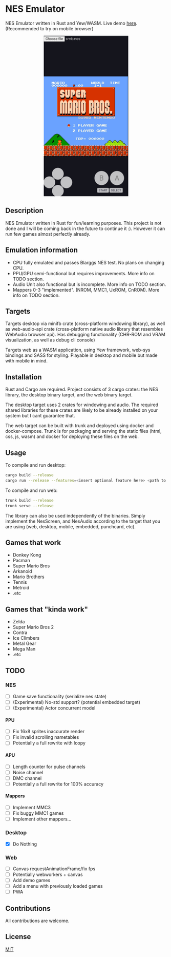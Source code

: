 # NES Emulator

NES Emulator written in Rust and Yew/WASM. Live demo [here](https://paltamaster.ddns.net/nes). (Recommended to try on mobile browser)
<p align="center">
    <img src="assets/web-smb.jpg" height="500" />
</p>

## Description

NES Emulator written in Rust for fun/learning purposes. This project is not done and I will be coming back in the future to continue it :). However it can run few games almost perfectly already.

## Emulation information

- CPU fully emulated and passes Blarggs NES test. No plans on changing CPU.
- PPU/GPU semi-functional but requires improvements. More info on TODO section.
- Audio Unit also functional but is incomplete. More info on TODO section.
- Mappers 0-3 "implemented". (NROM, MMC1, UxROM, CnROM). More info on TODO section.

## Targets

Targets desktop via minifb crate (cross-platform windowing library),
as well as web-audio-api crate (cross-platform native audio library that resembles WebAudio browser api). 
Has debugging functionality (CHR-ROM and VRAM visualization, as well as debug cli console)

Targets web as a WASM application, using Yew framework, web-sys bindings and SASS for styling. Playable in desktop and mobile but made with mobile in mind.

## Installation

Rust and Cargo are required.
Project consists of 3 cargo crates: the NES library, the desktop binary target, and the web binary target.

The desktop target uses 2 crates for windowing and audio. The required shared libraries for these crates are likely to be already installed on your system but I cant guarantee that.

The web target can be built with trunk and deployed using docker and docker-compose. Trunk is for packaging and serving the static files (html, css, js, wasm) and docker for deploying these files on the web.

## Usage

To compile and run desktop:

```bash
cargo build --release
cargo run --release --features=<insert optional feature here> <path to .nes file>
```

To compile and run web:

```bash
trunk build --release
trunk serve --release
```

The library can also be used independently of the binaries. Simply implement the NesScreen,
and NesAudio according to the target that you are using (web, desktop, mobile, embedded, punchcard, etc).

## Games that work

- Donkey Kong
- Pacman
- Super Mario Bros
- Arkanoid
- Mario Brothers
- Tennis
- Metroid
- .etc

## Games that "kinda work"

- Zelda
- Super Mario Bros 2
- Contra
- Ice Climbers
- Metal Gear
- Mega Man
- .etc

## TODO

### NES
- [ ] Game save functionality (serialize nes state)
- [ ] (Experimental) No-std support? (potential embedded target)
- [ ] (Experimental) Actor concurrent model

#### PPU
- [ ] Fix 16x8 sprites inaccurate render
- [ ] Fix invalid scrolling nametables
- [ ] Potentially a full rewrite with loopy

#### APU
- [ ] Length counter for pulse channels
- [ ] Noise channel
- [ ] DMC channel
- [ ] Potentially a full rewrite for 100% accuracy

#### Mappers
- [ ] Implement MMC3
- [ ] Fix buggy MMC1 games
- [ ] Implement other mappers...

### Desktop

- [x] Do Nothing

### Web
- [ ] Canvas requestAnimationFrame/fix fps
- [ ] Potentially webworkers + canvas
- [ ] Add demo games
- [ ] Add a menu with previously loaded games
- [ ] PWA

## Contributions

All contributions are welcome.
 
## License
[MIT](https://choosealicense.com/licenses/mit/)
